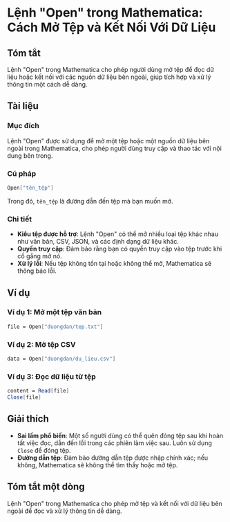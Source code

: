 <!--
Meta Description: # Lệnh "Open" trong Mathematica: Cách Mở Tệp và Kết Nối Với Dữ Liệu ## Tóm tắt Lệnh "Open" trong Mathematica cho phép người dùng mở tệp để đọc dữ liệu...
Meta Keywords: tệp, mathematica, open, liệu, trong
-->

# Lệnh "Open" trong Mathematica: Cách Mở Tệp và Kết Nối Với Dữ Liệu

## Tóm tắt
Lệnh "Open" trong Mathematica cho phép người dùng mở tệp để đọc dữ liệu hoặc kết nối với các nguồn dữ liệu bên ngoài, giúp tích hợp và xử lý thông tin một cách dễ dàng.

## Tài liệu
### Mục đích
Lệnh "Open" được sử dụng để mở một tệp hoặc một nguồn dữ liệu bên ngoài trong Mathematica, cho phép người dùng truy cập và thao tác với nội dung bên trong.

### Cú pháp
```mathematica
Open["tên_tệp"]
```
Trong đó, `tên_tệp` là đường dẫn đến tệp mà bạn muốn mở. 

### Chi tiết
- **Kiểu tệp được hỗ trợ**: Lệnh "Open" có thể mở nhiều loại tệp khác nhau như văn bản, CSV, JSON, và các định dạng dữ liệu khác.
- **Quyền truy cập**: Đảm bảo rằng bạn có quyền truy cập vào tệp trước khi cố gắng mở nó.
- **Xử lý lỗi**: Nếu tệp không tồn tại hoặc không thể mở, Mathematica sẽ thông báo lỗi.

## Ví dụ
### Ví dụ 1: Mở một tệp văn bản
```mathematica
file = Open["duongdan/tep.txt"]
```

### Ví dụ 2: Mở tệp CSV
```mathematica
data = Open["duongdan/du_lieu.csv"]
```

### Ví dụ 3: Đọc dữ liệu từ tệp
```mathematica
content = Read[file]
Close[file]
```

## Giải thích
- **Sai lầm phổ biến**: Một số người dùng có thể quên đóng tệp sau khi hoàn tất việc đọc, dẫn đến lỗi trong các phiên làm việc sau. Luôn sử dụng `Close` để đóng tệp.
- **Đường dẫn tệp**: Đảm bảo đường dẫn tệp được nhập chính xác; nếu không, Mathematica sẽ không thể tìm thấy hoặc mở tệp.

## Tóm tắt một dòng
Lệnh "Open" trong Mathematica cho phép mở tệp và kết nối với dữ liệu bên ngoài để đọc và xử lý thông tin dễ dàng.